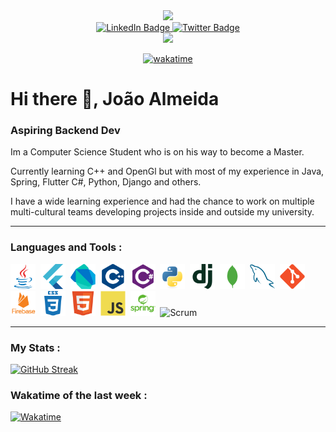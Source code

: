 <div id="header" align="center">
  <img src="https://media.giphy.com/media/5eLDrEaRGHegx2FeF2/giphy.gif" width="200"/>


<div id="badges">
  <a href="https://www.linkedin.com/in/joao-almeida-dev/">
    <img src="https://img.shields.io/badge/LinkedIn-blueviolet?style=for-the-badge&logo=linkedin&logoColor=white" alt="LinkedIn Badge"/>
  </a>
  <a href="mailto:joao.ranger@gmail.com">
    <img src="https://img.shields.io/badge/Gmail-blueviolet?style=for-the-badge&logo=Gmail&logoColor=white" alt="Twitter Badge"/>
  </a>
</div>
  
<img src="https://komarev.com/ghpvc/?username=JoaoAlmeida-dev&style=flat-square&color=blueviolet" width="100"/>  
 
[![wakatime](https://wakatime.com/badge/user/c9b748c4-5e65-4b03-88d1-6040da34d41a.svg)](https://wakatime.com/@c9b748c4-5e65-4b03-88d1-6040da34d41a)
  
</div>

# Hi there 👋, João Almeida
### Aspiring Backend Dev
Im a Computer Science Student who is on his way to become a Master.

Currently learning C++ and OpenGl but with most of my experience in Java, Spring, Flutter C#, Python, Django and others.

I have a wide learning experience and had the chance to work on multiple multi-cultural teams developing projects inside and outside my university.

---

### Languages and Tools :

<div>
  <img src="https://github.com/devicons/devicon/blob/master/icons/java/java-original.svg" title="Java" alt="Java" width="40" height="40"/>&nbsp;
  <img src="https://github.com/devicons/devicon/blob/master/icons/flutter/flutter-original.svg" title="Flutter" alt="Flutter" width="40" height="40"/>&nbsp;
  <img src="https://github.com/devicons/devicon/blob/master/icons/dart/dart-original.svg" title="Dart" alt="Dart" width="40" height="40"/>&nbsp;
  <img src="https://github.com/devicons/devicon/blob/master/icons/cplusplus/cplusplus-plain.svg" title="CPlusPlus" alt="CPP" width="40" height="40"/>&nbsp;
  <img src="https://github.com/devicons/devicon/blob/master/icons/csharp/csharp-plain.svg" title="CSharp" alt="C#" width="40" height="40"/>&nbsp;
  <img src="https://github.com/devicons/devicon/blob/master/icons/python/python-original.svg" title="Python" alt="PY3" width="40" height="40"/>&nbsp;
  <img src="https://github.com/devicons/devicon/blob/master/icons/django/django-plain.svg" title="Django" alt="Django" width="40" height="40"/>&nbsp;
  <img src="https://github.com/devicons/devicon/blob/master/icons/mongodb/mongodb-plain.svg" title="MongoDB" alt="MongoDB" width="40" height="40"/>&nbsp;
  <img src="https://github.com/devicons/devicon/blob/master/icons/mysql/mysql-plain.svg" title="MySQL"  alt="MySQL" width="40" height="40"/>&nbsp;
  <img src="https://github.com/devicons/devicon/blob/master/icons/git/git-original.svg" title="Git" alt="Git" width="40" height="40"/>
  <img src="https://github.com/devicons/devicon/blob/master/icons/firebase/firebase-plain-wordmark.svg" title="Firebase" alt="Firebase" width="40" height="40"/>&nbsp;
  <img src="https://github.com/devicons/devicon/blob/master/icons/css3/css3-plain-wordmark.svg"  title="CSS3" alt="CSS" width="40" height="40"/>&nbsp;
  <img src="https://github.com/devicons/devicon/blob/master/icons/html5/html5-original.svg" title="HTML5" alt="HTML" width="40" height="40"/>&nbsp;
  <img src="https://github.com/devicons/devicon/blob/master/icons/javascript/javascript-original.svg" title="JavaScript" alt="JavaScript" width="40" height="40"/>&nbsp;
  <img src="https://github.com/devicons/devicon/blob/master/icons/spring/spring-original-wordmark.svg" title="Spring" alt="Spring" width="40" height="40"/>&nbsp;
  <img src="https://clipground.com/images/scrum-logo-clipart.jpg" title="SCRUM" alt="Scrum" width="40" height="40"/>&nbsp;
  
</div>


---

### My Stats :
[![GitHub Streak](https://github-readme-streak-stats.herokuapp.com/?user=JoaoAlmeida-dev&count_private=true&theme=radical)](https://git.io/streak-stats)

### Wakatime of the last week :

[![Wakatime](https://github-readme-stats.vercel.app/api/wakatime?username=Joao_Almeida_dev&theme=radical)](https://github.com/anuraghazra/github-readme-stats)

